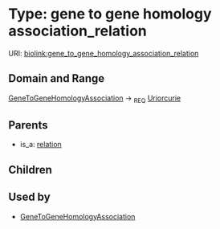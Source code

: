 
# Type: gene to gene homology association_relation




URI: [biolink:gene_to_gene_homology_association_relation](https://w3id.org/biolink/vocab/gene_to_gene_homology_association_relation)


## Domain and Range

[GeneToGeneHomologyAssociation](GeneToGeneHomologyAssociation.md) ->  <sub>REQ</sub> [Uriorcurie](type/Uriorcurie.md)

## Parents

 *  is_a: [relation](relation.md)

## Children


## Used by

 * [GeneToGeneHomologyAssociation](GeneToGeneHomologyAssociation.md)
